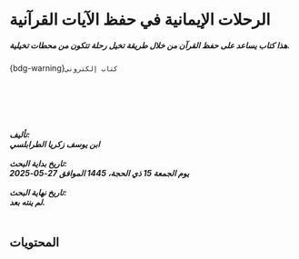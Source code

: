<div class="center">

<div style="margin-top: 100px;"></div>

<h1>
الرحلات الإيمانية في حفظ الآيات القرآنية
</h1>

<h5>
هذا كتاب يساعد على حفظ القرآن من خلال طريقة تخيل رحلة تتكون من محطات تخيلية.<br>
</h5>

{bdg-warning}`كتاب إلكتروني `

<div style="margin-top: 100px;"></div>

<h5>
تأليف:
<br>
ابن يوسف زكريا الطرابلسي
<br>
<br>
تاريخ بداية البحث:
<br>
يوم الجمعة 15 ذي الحجة، 1445 الموافق 27-05-2025
<br>
<br>
تاريخ نهاية البحث:
<br>
 لم ينته بعد.
</h4>

</div>

<div style="margin-top: 50px;"></div>


<div style="margin-top: 50px;"></div>

## المحتويات

```{tableofcontents}
```
